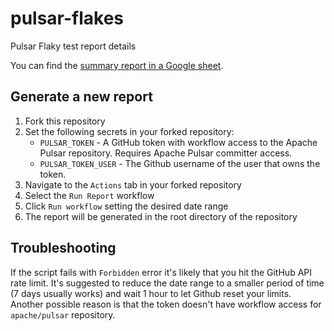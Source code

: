 # pulsar-flakes
Pulsar Flaky test report details

You can find the [summary report in a Google sheet](https://docs.google.com/spreadsheets/d/1gtu-XrLumjBFPk9kDKcJOQfxsvIE2EiuZO7IB7ab6q0/edit#gid=1446387426).

## Generate a new report
1. Fork this repository
2. Set the following secrets in your forked repository:
    * `PULSAR_TOKEN` - A GitHub token with workflow access to the Apache Pulsar repository. Requires Apache Pulsar committer access.
    * `PULSAR_TOKEN_USER` - The Github username of the user that owns the token.
3. Navigate to the `Actions` tab in your forked repository
4. Select the `Run Report` workflow
5. Click `Run workflow` setting the desired date range
6. The report will be generated in the root directory of the repository

## Troubleshooting
If the script fails with `Forbidden` error it's likely that you hit the GitHub API rate limit. It's suggested to reduce the date range to a smaller period of time (7 days usually works)  and wait 1 hour to let Github reset your limits. Another possible reason is that the token doesn't have workflow access for `apache/pulsar` repository.
